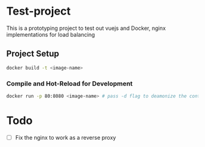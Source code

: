# Test-project
This is a prototyping project to test out vuejs and Docker, nginx implementations for load balancing


## Project Setup

```sh
docker build -t <image-name>
```

### Compile and Hot-Reload for Development

```sh
docker run -p 80:8080 <image-name> # pass -d flag to deamonize the container
```

# Todo
- [ ] Fix the nginx to work as a reverse proxy
